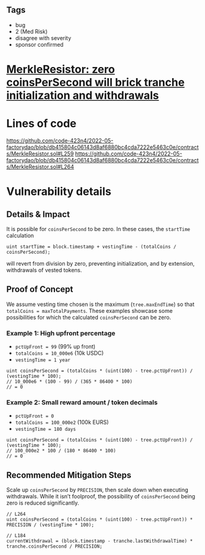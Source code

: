 ## Tags

- bug
- 2 (Med Risk)
- disagree with severity
- sponsor confirmed

# [MerkleResistor: zero coinsPerSecond will brick tranche initialization and withdrawals](https://github.com/code-423n4/2022-05-factorydao-findings/issues/107) 

# Lines of code

https://github.com/code-423n4/2022-05-factorydao/blob/db415804c06143d8af6880bc4cda7222e5463c0e/contracts/MerkleResistor.sol#L259
https://github.com/code-423n4/2022-05-factorydao/blob/db415804c06143d8af6880bc4cda7222e5463c0e/contracts/MerkleResistor.sol#L264


# Vulnerability details

## Details & Impact

It is possible for `coinsPerSecond` to be zero. In these cases, the `startTime` calculation 

```solidity
uint startTime = block.timestamp + vestingTime - (totalCoins / coinsPerSecond);
```

will revert from division by zero, preventing initialization, and by extension, withdrawals of vested tokens.

## Proof of Concept

We assume vesting time chosen is the maximum (`tree.maxEndTime`) so that `totalCoins = maxTotalPayments`. These examples showcase some possibilities for which the calculated `coinsPerSecond` can be zero.

### Example 1: High upfront percentage

- `pctUpFront = 99` (99% up front)
- `totalCoins = 10_000e6` (10k USDC)
- `vestingTime = 1 year`

```solidity
uint coinsPerSecond = (totalCoins * (uint(100) - tree.pctUpFront)) / (vestingTime * 100);
// 10_000e6 * (100 - 99) / (365 * 86400 * 100)
// = 0
```

### Example 2: Small reward amount / token decimals

- `pctUpFront = 0`
- `totalCoins = 100_000e2` (100k EURS)
- `vestingTime = 180 days`

```solidity
uint coinsPerSecond = (totalCoins * (uint(100) - tree.pctUpFront)) / (vestingTime * 100);
// 100_000e2 * 100 / (180 * 86400 * 100)
// = 0
```

## Recommended Mitigation Steps

Scale up `coinsPerSecond` by `PRECISION`, then scale down when executing withdrawals. While it isn’t foolproof, the possibility of `coinsPerSecond` being zero is reduced significantly.

```solidity
// L264
uint coinsPerSecond = (totalCoins * (uint(100) - tree.pctUpFront)) * PRECISION / (vestingTime * 100);

// L184
currentWithdrawal = (block.timestamp - tranche.lastWithdrawalTime) * tranche.coinsPerSecond / PRECISION;
```

